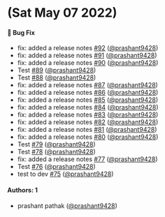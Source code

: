 # (Sat May 07 2022)

#### 🐛 Bug Fix

- fix: added a release notes [#92](https://github.com/prashant9428/LENRA_PACKAGE/pull/92) ([@prashant9428](https://github.com/prashant9428))
- fix: added a release notes [#91](https://github.com/prashant9428/LENRA_PACKAGE/pull/91) ([@prashant9428](https://github.com/prashant9428))
- fix: added a release notes [#90](https://github.com/prashant9428/LENRA_PACKAGE/pull/90) ([@prashant9428](https://github.com/prashant9428))
- Test [#89](https://github.com/prashant9428/LENRA_PACKAGE/pull/89) ([@prashant9428](https://github.com/prashant9428))
- Test [#88](https://github.com/prashant9428/LENRA_PACKAGE/pull/88) ([@prashant9428](https://github.com/prashant9428))
- fix: added a release notes [#87](https://github.com/prashant9428/LENRA_PACKAGE/pull/87) ([@prashant9428](https://github.com/prashant9428))
- fix: added a release notes [#86](https://github.com/prashant9428/LENRA_PACKAGE/pull/86) ([@prashant9428](https://github.com/prashant9428))
- fix: added a release notes [#85](https://github.com/prashant9428/LENRA_PACKAGE/pull/85) ([@prashant9428](https://github.com/prashant9428))
- fix: added a release notes [#84](https://github.com/prashant9428/LENRA_PACKAGE/pull/84) ([@prashant9428](https://github.com/prashant9428))
- fix: added a release notes [#83](https://github.com/prashant9428/LENRA_PACKAGE/pull/83) ([@prashant9428](https://github.com/prashant9428))
- fix: added a release notes [#82](https://github.com/prashant9428/LENRA_PACKAGE/pull/82) ([@prashant9428](https://github.com/prashant9428))
- fix: added a release notes [#81](https://github.com/prashant9428/LENRA_PACKAGE/pull/81) ([@prashant9428](https://github.com/prashant9428))
- fix: added a release notes [#80](https://github.com/prashant9428/LENRA_PACKAGE/pull/80) ([@prashant9428](https://github.com/prashant9428))
- Test [#79](https://github.com/prashant9428/LENRA_PACKAGE/pull/79) ([@prashant9428](https://github.com/prashant9428))
- Test [#78](https://github.com/prashant9428/LENRA_PACKAGE/pull/78) ([@prashant9428](https://github.com/prashant9428))
- fix: added a release notes [#77](https://github.com/prashant9428/LENRA_PACKAGE/pull/77) ([@prashant9428](https://github.com/prashant9428))
- Test [#76](https://github.com/prashant9428/LENRA_PACKAGE/pull/76) ([@prashant9428](https://github.com/prashant9428))
- test to dev [#75](https://github.com/prashant9428/LENRA_PACKAGE/pull/75) ([@prashant9428](https://github.com/prashant9428))

#### Authors: 1

- prashant pathak ([@prashant9428](https://github.com/prashant9428))
